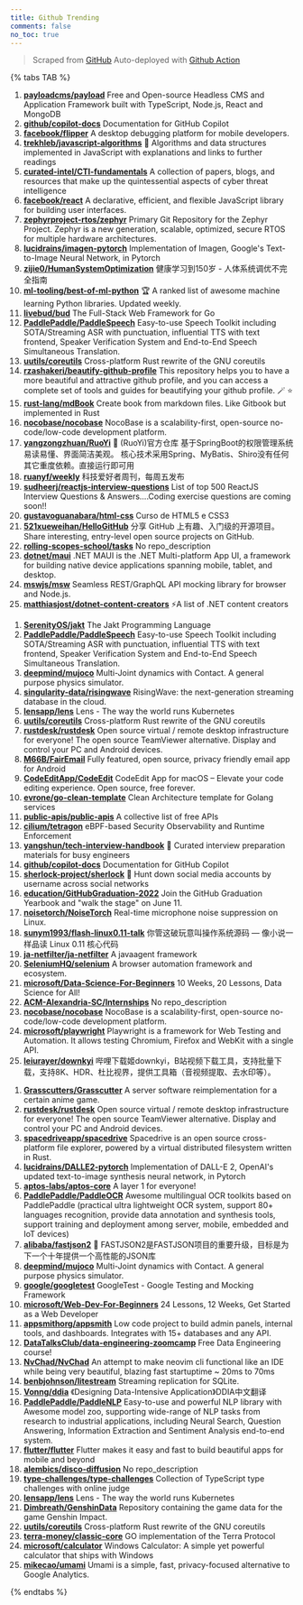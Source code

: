 ```yaml
---
title: Github Trending
comments: false
no_toc: true
---
```


> Scraped from [GitHub](https://github.com/trending)
Auto-deployed with [Github Action](https://docs.github.com/en/actions)

{% tabs TAB %}
<!-- tab Daily -->
1. [**payloadcms/payload**](https://github.com/payloadcms/payload)
Free and Open-source Headless CMS and Application Framework built with TypeScript, Node.js, React and MongoDB
2. [**github/copilot-docs**](https://github.com/github/copilot-docs)
Documentation for GitHub Copilot
3. [**facebook/flipper**](https://github.com/facebook/flipper)
A desktop debugging platform for mobile developers.
4. [**trekhleb/javascript-algorithms**](https://github.com/trekhleb/javascript-algorithms)
📝 Algorithms and data structures implemented in JavaScript with explanations and links to further readings
5. [**curated-intel/CTI-fundamentals**](https://github.com/curated-intel/CTI-fundamentals)
A collection of papers, blogs, and resources that make up the quintessential aspects of cyber threat intelligence
6. [**facebook/react**](https://github.com/facebook/react)
A declarative, efficient, and flexible JavaScript library for building user interfaces.
7. [**zephyrproject-rtos/zephyr**](https://github.com/zephyrproject-rtos/zephyr)
Primary Git Repository for the Zephyr Project. Zephyr is a new generation, scalable, optimized, secure RTOS for multiple hardware architectures.
8. [**lucidrains/imagen-pytorch**](https://github.com/lucidrains/imagen-pytorch)
Implementation of Imagen, Google's Text-to-Image Neural Network, in Pytorch
9. [**zijie0/HumanSystemOptimization**](https://github.com/zijie0/HumanSystemOptimization)
健康学习到150岁 - 人体系统调优不完全指南
10. [**ml-tooling/best-of-ml-python**](https://github.com/ml-tooling/best-of-ml-python)
🏆 A ranked list of awesome machine learning Python libraries. Updated weekly.
11. [**livebud/bud**](https://github.com/livebud/bud)
The Full-Stack Web Framework for Go
12. [**PaddlePaddle/PaddleSpeech**](https://github.com/PaddlePaddle/PaddleSpeech)
Easy-to-use Speech Toolkit including SOTA/Streaming ASR with punctuation, influential TTS with text frontend, Speaker Verification System and End-to-End Speech Simultaneous Translation.
13. [**uutils/coreutils**](https://github.com/uutils/coreutils)
Cross-platform Rust rewrite of the GNU coreutils
14. [**rzashakeri/beautify-github-profile**](https://github.com/rzashakeri/beautify-github-profile)
This repository helps you to have a more beautiful and attractive github profile, and you can access a complete set of tools and guides for beautifying your github profile. 🪄 ⭐
15. [**rust-lang/mdBook**](https://github.com/rust-lang/mdBook)
Create book from markdown files. Like Gitbook but implemented in Rust
16. [**nocobase/nocobase**](https://github.com/nocobase/nocobase)
NocoBase is a scalability-first, open-source no-code/low-code development platform.
17. [**yangzongzhuan/RuoYi**](https://github.com/yangzongzhuan/RuoYi)
🎉 (RuoYi)官方仓库 基于SpringBoot的权限管理系统 易读易懂、界面简洁美观。 核心技术采用Spring、MyBatis、Shiro没有任何其它重度依赖。直接运行即可用
18. [**ruanyf/weekly**](https://github.com/ruanyf/weekly)
科技爱好者周刊，每周五发布
19. [**sudheerj/reactjs-interview-questions**](https://github.com/sudheerj/reactjs-interview-questions)
List of top 500 ReactJS Interview Questions & Answers....Coding exercise questions are coming soon!!
20. [**gustavoguanabara/html-css**](https://github.com/gustavoguanabara/html-css)
Curso de HTML5 e CSS3
21. [**521xueweihan/HelloGitHub**](https://github.com/521xueweihan/HelloGitHub)
分享 GitHub 上有趣、入门级的开源项目。Share interesting, entry-level open source projects on GitHub.
22. [**rolling-scopes-school/tasks**](https://github.com/rolling-scopes-school/tasks)
No repo_description
23. [**dotnet/maui**](https://github.com/dotnet/maui)
.NET MAUI is the .NET Multi-platform App UI, a framework for building native device applications spanning mobile, tablet, and desktop.
24. [**mswjs/msw**](https://github.com/mswjs/msw)
Seamless REST/GraphQL API mocking library for browser and Node.js.
25. [**matthiasjost/dotnet-content-creators**](https://github.com/matthiasjost/dotnet-content-creators)
⚡A list of .NET content creators
<!-- endtab -->
<!-- tab Weekly -->
1. [**SerenityOS/jakt**](https://github.com/SerenityOS/jakt)
The Jakt Programming Language
2. [**PaddlePaddle/PaddleSpeech**](https://github.com/PaddlePaddle/PaddleSpeech)
Easy-to-use Speech Toolkit including SOTA/Streaming ASR with punctuation, influential TTS with text frontend, Speaker Verification System and End-to-End Speech Simultaneous Translation.
3. [**deepmind/mujoco**](https://github.com/deepmind/mujoco)
Multi-Joint dynamics with Contact. A general purpose physics simulator.
4. [**singularity-data/risingwave**](https://github.com/singularity-data/risingwave)
RisingWave: the next-generation streaming database in the cloud.
5. [**lensapp/lens**](https://github.com/lensapp/lens)
Lens - The way the world runs Kubernetes
6. [**uutils/coreutils**](https://github.com/uutils/coreutils)
Cross-platform Rust rewrite of the GNU coreutils
7. [**rustdesk/rustdesk**](https://github.com/rustdesk/rustdesk)
Open source virtual / remote desktop infrastructure for everyone! The open source TeamViewer alternative. Display and control your PC and Android devices.
8. [**M66B/FairEmail**](https://github.com/M66B/FairEmail)
Fully featured, open source, privacy friendly email app for Android
9. [**CodeEditApp/CodeEdit**](https://github.com/CodeEditApp/CodeEdit)
CodeEdit App for macOS – Elevate your code editing experience. Open source, free forever.
10. [**evrone/go-clean-template**](https://github.com/evrone/go-clean-template)
Clean Architecture template for Golang services
11. [**public-apis/public-apis**](https://github.com/public-apis/public-apis)
A collective list of free APIs
12. [**cilium/tetragon**](https://github.com/cilium/tetragon)
eBPF-based Security Observability and Runtime Enforcement
13. [**yangshun/tech-interview-handbook**](https://github.com/yangshun/tech-interview-handbook)
💯 Curated interview preparation materials for busy engineers
14. [**github/copilot-docs**](https://github.com/github/copilot-docs)
Documentation for GitHub Copilot
15. [**sherlock-project/sherlock**](https://github.com/sherlock-project/sherlock)
🔎 Hunt down social media accounts by username across social networks
16. [**education/GitHubGraduation-2022**](https://github.com/education/GitHubGraduation-2022)
Join the GitHub Graduation Yearbook and "walk the stage" on June 11.
17. [**noisetorch/NoiseTorch**](https://github.com/noisetorch/NoiseTorch)
Real-time microphone noise suppression on Linux.
18. [**sunym1993/flash-linux0.11-talk**](https://github.com/sunym1993/flash-linux0.11-talk)
你管这破玩意叫操作系统源码 — 像小说一样品读 Linux 0.11 核心代码
19. [**ja-netfilter/ja-netfilter**](https://github.com/ja-netfilter/ja-netfilter)
A javaagent framework
20. [**SeleniumHQ/selenium**](https://github.com/SeleniumHQ/selenium)
A browser automation framework and ecosystem.
21. [**microsoft/Data-Science-For-Beginners**](https://github.com/microsoft/Data-Science-For-Beginners)
10 Weeks, 20 Lessons, Data Science for All!
22. [**ACM-Alexandria-SC/Internships**](https://github.com/ACM-Alexandria-SC/Internships)
No repo_description
23. [**nocobase/nocobase**](https://github.com/nocobase/nocobase)
NocoBase is a scalability-first, open-source no-code/low-code development platform.
24. [**microsoft/playwright**](https://github.com/microsoft/playwright)
Playwright is a framework for Web Testing and Automation. It allows testing Chromium, Firefox and WebKit with a single API.
25. [**leiurayer/downkyi**](https://github.com/leiurayer/downkyi)
哔哩下载姬downkyi，B站视频下载工具，支持批量下载，支持8K、HDR、杜比视界，提供工具箱（音视频提取、去水印等）。
<!-- endtab -->
<!-- tab Monthly -->
1. [**Grasscutters/Grasscutter**](https://github.com/Grasscutters/Grasscutter)
A server software reimplementation for a certain anime game.
2. [**rustdesk/rustdesk**](https://github.com/rustdesk/rustdesk)
Open source virtual / remote desktop infrastructure for everyone! The open source TeamViewer alternative. Display and control your PC and Android devices.
3. [**spacedriveapp/spacedrive**](https://github.com/spacedriveapp/spacedrive)
Spacedrive is an open source cross-platform file explorer, powered by a virtual distributed filesystem written in Rust.
4. [**lucidrains/DALLE2-pytorch**](https://github.com/lucidrains/DALLE2-pytorch)
Implementation of DALL-E 2, OpenAI's updated text-to-image synthesis neural network, in Pytorch
5. [**aptos-labs/aptos-core**](https://github.com/aptos-labs/aptos-core)
A layer 1 for everyone!
6. [**PaddlePaddle/PaddleOCR**](https://github.com/PaddlePaddle/PaddleOCR)
Awesome multilingual OCR toolkits based on PaddlePaddle (practical ultra lightweight OCR system, support 80+ languages recognition, provide data annotation and synthesis tools, support training and deployment among server, mobile, embedded and IoT devices)
7. [**alibaba/fastjson2**](https://github.com/alibaba/fastjson2)
🚄 FASTJSON2是FASTJSON项目的重要升级，目标是为下一个十年提供一个高性能的JSON库
8. [**deepmind/mujoco**](https://github.com/deepmind/mujoco)
Multi-Joint dynamics with Contact. A general purpose physics simulator.
9. [**google/googletest**](https://github.com/google/googletest)
GoogleTest - Google Testing and Mocking Framework
10. [**microsoft/Web-Dev-For-Beginners**](https://github.com/microsoft/Web-Dev-For-Beginners)
24 Lessons, 12 Weeks, Get Started as a Web Developer
11. [**appsmithorg/appsmith**](https://github.com/appsmithorg/appsmith)
Low code project to build admin panels, internal tools, and dashboards. Integrates with 15+ databases and any API.
12. [**DataTalksClub/data-engineering-zoomcamp**](https://github.com/DataTalksClub/data-engineering-zoomcamp)
Free Data Engineering course!
13. [**NvChad/NvChad**](https://github.com/NvChad/NvChad)
An attempt to make neovim cli functional like an IDE while being very beautiful, blazing fast startuptime ~ 20ms to 70ms
14. [**benbjohnson/litestream**](https://github.com/benbjohnson/litestream)
Streaming replication for SQLite.
15. [**Vonng/ddia**](https://github.com/Vonng/ddia)
《Designing Data-Intensive Application》DDIA中文翻译
16. [**PaddlePaddle/PaddleNLP**](https://github.com/PaddlePaddle/PaddleNLP)
Easy-to-use and powerful NLP library with Awesome model zoo, supporting wide-range of NLP tasks from research to industrial applications, including Neural Search, Question Answering, Information Extraction and Sentiment Analysis end-to-end system.
17. [**flutter/flutter**](https://github.com/flutter/flutter)
Flutter makes it easy and fast to build beautiful apps for mobile and beyond
18. [**alembics/disco-diffusion**](https://github.com/alembics/disco-diffusion)
No repo_description
19. [**type-challenges/type-challenges**](https://github.com/type-challenges/type-challenges)
Collection of TypeScript type challenges with online judge
20. [**lensapp/lens**](https://github.com/lensapp/lens)
Lens - The way the world runs Kubernetes
21. [**Dimbreath/GenshinData**](https://github.com/Dimbreath/GenshinData)
Repository containing the game data for the game Genshin Impact.
22. [**uutils/coreutils**](https://github.com/uutils/coreutils)
Cross-platform Rust rewrite of the GNU coreutils
23. [**terra-money/classic-core**](https://github.com/terra-money/classic-core)
GO implementation of the Terra Protocol
24. [**microsoft/calculator**](https://github.com/microsoft/calculator)
Windows Calculator: A simple yet powerful calculator that ships with Windows
25. [**mikecao/umami**](https://github.com/mikecao/umami)
Umami is a simple, fast, privacy-focused alternative to Google Analytics.
<!-- endtab -->
{% endtabs %}
